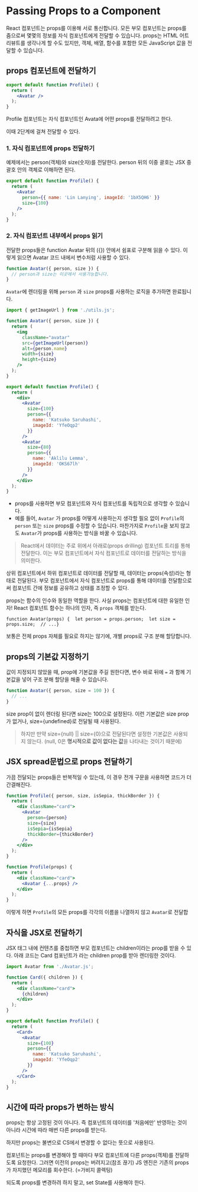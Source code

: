 # Passing Props to a Component
React 컴포넌트는 props를 이용해 서로 통신합니다. 모든 부모 컴포넌트는 props를 줌으로써 몇몇의 정보를 자식 컴포넌트에게 전달할 수 있습니다. props는 HTML 어트리뷰트를 생각나게 할 수도 있지만, 객체, 배열, 함수를 포함한 모든 JavaScript 값을 전달할 수 있습니다.


## props 컴포넌트에 전달하기

```jsx
export default function Profile() {
  return (
    <Avatar />
  );
}
```

Profile 컴포넌트는 자식 컴포넌트인 Avata에 어떤 props를 전달하려고 한다. 

이때 2단계에 걸쳐 전달할 수 있다.

### 1. 자식 컴포넌트에 props 전달하기

예제에서는 person(객체)와 size(숫자)를 전달한다. person 뒤의 이중 괄호는 JSX 중괄호 안의 객체로 이해하면 된다.

```jsx
export default function Profile() {
  return (
    <Avatar
      person={{ name: 'Lin Lanying', imageId: '1bX5QH6' }}
      size={100}
    />
  );
}
```

### 2. 자식 컴포넌트 내부에서 props 읽기

전달한 props들은 function Avatar 뒤의 ({}) 안에서 쉼표로 구분해 읽을 수 있다. 이렇게 읽으면 Avatar 코드 내에서 변수처럼 사용할 수 있다.

```jsx
function Avatar({ person, size }) {
  // person과 size는 이곳에서 사용가능합니다.
}
```

`Avatar`에 렌더링을 위해 `person` 과 `size` props를 사용하는 로직을 추가하면 완료됩니다.

```jsx
import { getImageUrl } from './utils.js';

function Avatar({ person, size }) {
  return (
    <img
      className="avatar"
      src={getImageUrl(person)}
      alt={person.name}
      width={size}
      height={size}
    />
  );
}

export default function Profile() {
  return (
    <div>
      <Avatar
        size={100}
        person={{ 
          name: 'Katsuko Saruhashi', 
          imageId: 'YfeOqp2'
        }}
      />
      <Avatar
        size={80}
        person={{
          name: 'Aklilu Lemma', 
          imageId: 'OKS67lh'
        }}
      />
    </div>
  );
}
```

- props를 사용하면 부모 컴포넌트와 자식 컴포넌트를 독립적으로 생각할 수 있습니다.
- 예를 들어, `Avatar` 가 props를 어떻게 사용하는지 생각할 필요 없이  `Profile`의 `person` 또는 `size` props를 수정할 수 있습니다. 마찬가지로 `Profile`을 보지 않고도 `Avatar`가 props를 사용하는 방식을 바꿀 수 있습니다.

> React에서 데이터는 주로 위에서 아래로(props drilling) 컴포넌트 트리를 통해 전달한다. 이는 부모 컴포넌트에서 자식 컴포넌트로 데이터를 전달하는 방식을 의미한다.

상위 컴포넌트에서 하위 컴포넌트로 데이터를 전달할 때, 데이터는 props(속성)라는 형태로 전달된다. 부모 컴포넌트에서 자식 컴포넌트로 props를 통해 데이터를 전달함으로써 컴포넌트 간에 정보를 공유하고 상태를 조정할 수 있다.

props는 함수의 인수와 동일한 역할을 한다. 사실 props는 컴포넌트에 대한 유일한 인자! React 컴포넌트 함수는 하나의 인자, 즉 `props` 객체를 받는다.

`function Avatar(props) {  let person = props.person;  let size = props.size;  // ...}`

보통은 전체 props 자체를 필요로 하지는 않기에, 개별 props로 구조 분해 할당합니다.

## props의 기본값 지정하기

값이 지정되지 않았을 때, prop에 기본값을 주길 원한다면, 변수 바로 뒤에 `=` 과 함께 기본값을 넣어 구조 분해 할당을 해줄 수 있습니다.

```jsx
function Avatar({ person, size = 100 }) {
  // ...
}
```

size prop이 없이 렌더링 된다면 size는 100으로 설정된다. 이런 기본값은 size prop가 없거나, size={undefined}로 전달될 때 사용된다. 

>하지만 만약 size={null} || size={0}으로 전달된다면 설정한 기본값은 사용되지 않는다. (null, 0은 **명시적으로 값이 없다는 값**을 나타내는 것이기 때문에)

## JSX spread문법으로 props 전달하기

가끔 전달되는 props들은 반복적일 수 있는데, 이 경우 전개 구문을 사용하면 코드가 더 간결해진다.

```jsx
function Profile({ person, size, isSepia, thickBorder }) {
  return (
    <div className="card">
      <Avatar
        person={person}
        size={size}
        isSepia={isSepia}
        thickBorder={thickBorder}
      />
    </div>
  );
}
```

```jsx
function Profile(props) {
  return (
    <div className="card">
      <Avatar {...props} />
    </div>
  );
}
```

이렇게 하면 `Profile`의 모든 props를 각각의 이름을 나열하지 않고 `Avatar`로 전달합

## 자식을 JSX로 전달하기

JSX 태그 내에 컨텐츠를 중첩하면 부모 컴포넌트는 children이라는 prop를 받을 수 있다. 아래 코드는 Card 컴포넌트가 <Avatar />라는 children prop를 받아 렌더링한 것이다.

```jsx
import Avatar from './Avatar.js';

function Card({ children }) {
  return (
    <div className="card">
      {children}
    </div>
  );
}

export default function Profile() {
  return (
    <Card>
      <Avatar
        size={100}
        person={{
          name: 'Katsuko Saruhashi',
          imageId: 'YfeOqp2'
        }}
      />
    </Card>
  );
}
```

## 시간에 따라 props가 변하는 방식

props는 항상 고정된 것이 아니다. 즉 컴포넌트의 데이터를 '처음에만' 반영하는 것이 아니라 시간에 따라 매번 다른 props를 받는다.

하지만 props는 불변으로 CS에서 변경할 수 없다는 뜻으로 사용된다. 

컴포넌트는 props를 변경해야 할 때마다 부모 컴포넌트에 다른 props(객체)를 전달하도록 요청한다. 그러면 이전의 props는 버려지고(참조 끊기) JS 엔진은 기존의 props가 차지했던 메모리를 회수한다. (=가비지 콜렉팅)

되도록 props를 변경하려 하지 말고, set State를 사용해야 한다.